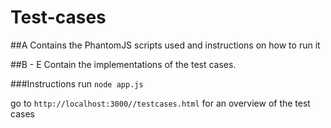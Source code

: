 # Test-cases

##A
Contains the PhantomJS scripts used and instructions on how to run it

##B - E
Contain the implementations of the test cases.

###Instructions
run `node app.js`

go to `http://localhost:3000//testcases.html` for an overview of the test cases
